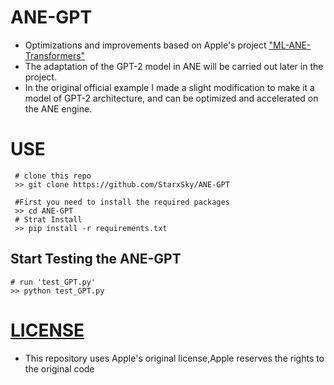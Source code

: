 # ANE-GPT
- Optimizations and improvements based on Apple's project ["ML-ANE-Transformers"](https://github.com/Apple/ml-ane-transformers)
- The adaptation of the GPT-2 model in ANE will be carried out later in the project.
- In the original official example I made a slight modification to make it a model of GPT-2 architecture,
and can be optimized and accelerated on the ANE engine.

# USE
     # clone this repo
     >> git clone https://github.com/StarxSky/ANE-GPT
     
     #First you need to install the required packages
     >> cd ANE-GPT
     # Strat Install 
     >> pip install -r requirements.txt
     
## Start Testing the ANE-GPT
    
    # run 'test_GPT.py'
    >> python test_GPT.py

# [LICENSE](https://github.com/StarxSky/ANE-GPT/blob/main/LICENSE.md)
- This repository uses Apple's original license,Apple reserves the rights to the original code

